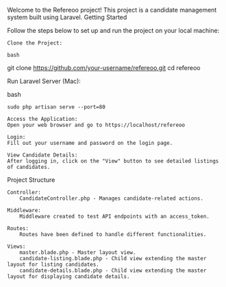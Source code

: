 Welcome to the Refereoo project! This project is a candidate management system built using Laravel.
Getting Started

Follow the steps below to set up and run the project on your local machine:

    Clone the Project:

    bash

git clone https://github.com/your-username/refereoo.git
cd refereoo

Run Laravel Server (Mac):

bash

    sudo php artisan serve --port=80

    Access the Application:
    Open your web browser and go to https://localhost/refereoo

    Login:
    Fill out your username and password on the login page.

    View Candidate Details:
    After logging in, click on the "View" button to see detailed listings of candidates.

Project Structure

    Controller:
        CandidateController.php - Manages candidate-related actions.

    Middleware:
        Middleware created to test API endpoints with an access_token.

    Routes:
        Routes have been defined to handle different functionalities.

    Views:
        master.blade.php - Master layout view.
        candidate-listing.blade.php - Child view extending the master layout for listing candidates.
        candidate-details.blade.php - Child view extending the master layout for displaying candidate details.